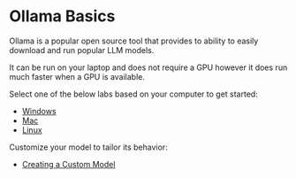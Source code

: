 # Ollama Basics
Ollama is a popular open source tool that provides to ability to easily download and run popular LLM models.

It can be run on your laptop and does not require a GPU however it does run much faster when a GPU is available.

Select one of the below labs based on your computer to get started:
- [Windows](ollama_win.md)
- [Mac](ollama_mac.md)
- [Linux](ollama_lnx.md)

Customize your model to tailor its behavior:
- [Creating a Custom Model](custom_model.md)
